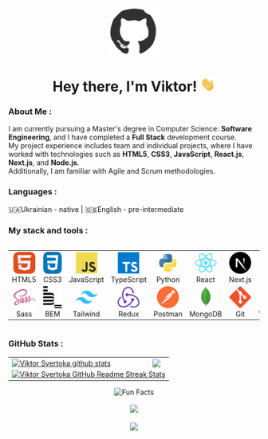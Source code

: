 <div id="header" align="center">

<img src="./assets/github.gif" width="100"/>

<h1>
Hey there, I'm Viktor!
<img src="./assets/giphy.gif" width="30px" alt="GIF">
</h1>

</div>
  
### About Me :
I am currently pursuing a Master's degree in Computer Science: **Software Engineering**, and I have completed a **Full Stack** development course. <br> 
My project experience includes team and individual projects, where I have worked with technologies such as **HTML5**, **CSS3**, **JavaScript**, **React.js**, **Next.js**, and **Node.js**. <br>
Additionally, I am familiar with Agile and Scrum methodologies. <br>

### Languages :
🇺🇦Ukrainian - native | 🇬🇧English - pre-intermediate



### My stack and tools :

<div style="display: flex; align-items: flex-start; align: center">
<table align="center">
  <tr>
     <td align="center"  width="88">
         <img src="./images/html5.svg" title="HTML5" alt="HTML5" width="44" height="44"/>
      <br>HTML5
    </td>
    <td align="center" width="88">
        <img src="./images/css3-original.svg"  title="CSS3" alt="CSS3" width="44" height="44"/>
      <br>CSS3
    </td>
<td align="center" width="88">
         <img src="./images/javascript-original.svg"  title="JS" alt="JS" width="44" height="44"/>
      <br>JavaScript
    </td>
    <td align="center" width="88">
        <img src="./images/typescript-original.svg"  title="TS" alt="TS" width="44" height="44"/>
      <br>TypeScript
    </td>
    <td align="center" width="88">
        <img src="./images/python-original.svg"  title="Python" alt="Python" width="44" height="44"/>
      <br>Python
    </td>
    <td align="center" width="88">
        <img src="./images/react-original.svg"  title="React" alt="React" width="44" height="44"/>
      <br>React
    </td>
    <td align="center" width="88">
        <img src="./images/nextjs-original.svg" title="Next.js" alt="Next.js" width="44" height="44"/>
      <br>Next.js
    </td>
    <td align="center" width="88">
      <img src="./images/nodejs-original.svg"  title="Node.js" alt="Node.js" width="44" height="44"/>
      <br>Node.js
    </td>
        <td align="center" width="88">
       <img src="./images/sql-original.svg" title="SQL" alt="SQL" width="44" height="44"/>
      <br>SQL
      </td>
  </tr>
    <td align="center" width="88">
        <img src="./images/sass-original.svg" title="Sass" alt="Sass" width="44" height="44"/>
      <br>Sass
    </td>
    <td align="center" width="88"> 
        <img src="./images/bem-original.svg" title="Bem" alt="Bem" width="44" height="44"/>
      <br>BEM
    </td>
    <td align="center"  width="88">
        <img src="./images/tailwindcss-original.svg" title="Tailwind" alt="Tailwind" width="44" height="44"/>
      <br>Tailwind
    </td>
    <td align="center" width="88">
        <img src="./images/redux-original.svg"  title="Redux" alt="Redux" width="44" height="44"/>
      <br>Redux
    </td>
      <td align="center" width="88">
        <img src="./images/postman-original.svg" title="Postman" alt="Postman" width="44" height="44"/>
      <br>Postman
    </td>
      </td>
      <td align="center" width="88">
        <img src="./images/mongodb-original.svg" title="MongoDB" alt="MongoDB" width="44" height="44"/>
      <br>MongoDB
     </td>
     <td align="center" width="88">
        <img src="./images/git-original.svg" title="Git" alt="Git" width="44" height="44"/>
      <br>Git
    </td>
  <td align="center" width="88">
        <img src="./images/vscode-original.svg" title="Visual Studio Code" alt="Visual Studio Code" width="44" height="44"/>
      <br>VSCode
     </td>
  <td align="center" width="88">
        <img src="./images/figma-original.svg" title="Figma" alt="Figma" width="44" height="44"/>
      <br>Figma
     </td>
</table>
</div>

### GitHub Stats :

<table align="center">
  <tr>
  <td>
   <a href="https://github.com/ViktorSvertoka/github-readme-stats"><img align="center" src="https://github-readme-stats.vercel.app/api?username=ViktorSvertoka&show_icons=true&include_all_commits=true&theme=buefy&hide_border=true" alt="Viktor Svertoka github stats" /></a>
  </td>
  <td>
  <a href="https://github.com/ViktorSvertoka/github-readme-stats"><img align="center" src="https://github-readme-stats.vercel.app/api/top-langs/?username=ViktorSvertoka&layout=compact&theme=buefy&hide_border=true" /></a>
  </td>
  </tr>
  <tr>
  <td colspan=2 align="center">
  <a href="https://git.io/streak-stats"> <img src="http://github-readme-streak-stats.herokuapp.com?user=ViktorSvertoka&hide_border=true&background=f6f8fa&currStreakLabel=000000&date_format=j%20M%5B%20Y%5D" alt="Viktor Svertoka GitHub Readme Streak Stats" /> </a>
  </td>
  </tr>
</table>

  <div align=center> 
   <img src="https://readme-typing-svg.herokuapp.com?color=%2336BCF7&size=30&center=true&vCenter=true&width=1000&height=50&lines=Fun+Facts:+;I+use+a+technique+called+rubber+duck+debugging+;" alt="Fun Facts" /> 
  </div>

<br>

<div align="center">
<a href="https://u8views.com/github/ViktorSvertoka"><img src="https://u8views.com/api/v1/github/profiles/115661003/views/day-week-month-total-count.svg"></a>
</div>

<br>

<div align="center">
<a href="https://www.codewars.com/users/ViktorSvertoka"><img src="https://www.codewars.com/users/ViktorSvertoka/badges/small">
</div>
